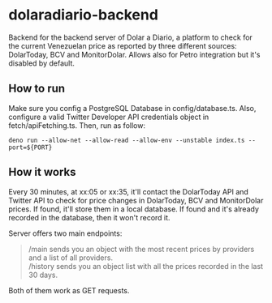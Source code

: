 # dolaradiario-backend

Backend for the backend server of Dolar a Diario, a platform to check for the current Venezuelan price as reported by three different sources: DolarToday, BCV and MonitorDolar. Allows also for Petro integration but it's disabled by default.

## How to run

Make sure you config a PostgreSQL Database in config/database.ts. Also, configure a valid Twitter Developer API credentials object in fetch/apiFetching.ts. Then, run as follow:

`deno run --allow-net --allow-read --allow-env --unstable index.ts --port=${PORT}`

## How it works

Every 30 minutes, at xx:05 or xx:35, it'll contact the DolarToday API and Twitter API to check for price changes in DolarToday, BCV and MonitorDolar prices. If found, it'll store them in a local database. If found and it's already recorded in the database, then it won't record it.

Server offers two main endpoints:

>/main sends you an object with the most recent prices by providers and a list of all providers.<br>
>/history sends you an object list with all the prices recorded in the last 30 days.

Both of them work as GET requests.
